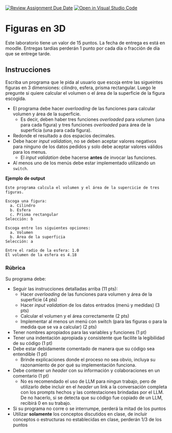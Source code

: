 [![Review Assignment Due Date](https://classroom.github.com/assets/deadline-readme-button-22041afd0340ce965d47ae6ef1cefeee28c7c493a6346c4f15d667ab976d596c.svg)](https://classroom.github.com/a/2deBTrqr)
[![Open in Visual Studio Code](https://classroom.github.com/assets/open-in-vscode-2e0aaae1b6195c2367325f4f02e2d04e9abb55f0b24a779b69b11b9e10269abc.svg)](https://classroom.github.com/online_ide?assignment_repo_id=18945702&assignment_repo_type=AssignmentRepo)
# Figuras en 3D

Este laboratorio tiene un valor de 15 puntos. La fecha de entrega es está en moodle. Entregas tardías perderán 1 punto por cada día o fracción de día que se entrege tarde.  

## Instrucciones

Escriba un programa que le pida al usuario que escoja entre las sigueintes figuras en 3 dimensiones: cilindro, esfera, prisma rectangular. Luego le pregunte si quiere calcular el volumen o el área de la superficie de la figura escogida. 

- El programa debe hacer *overloading* de las funciones para calcular volumen y área de la superficie. 
  - Es decir, deben haber tres funciones *overloaded* para volumen (una para cada figura) y tres funciones *overloaded* para área de la superficia (una para cada figura). 
- Redonde el resultado a dos espacios decimales. 
- Debe hacer *input validation*, no se deben aceptar valores negativos para ninguno de los datos pedidos y solo debe aceptar valores válidos para los menus. 
  - El *input validation* debe hacerse **antes** de invocar las funciones. 
- Al menos uno de los menús debe estar implementado utilizando un `switch`. 

**Ejemplo de output**

```
Este programa calcula el volumen y el área de la supercicie de tres figuras. 

Escoga una figura:
  a. Cilindro
  b. Esfera
  c. Prisma rectangular
Selección: b

Escoga entre los siguientes opciones:
  a. Volumen
  b. Área de la superficia
Selección: a

Entre el radio de la esfera: 1.0
El volumen de la esfera es 4.18
```

### Rúbrica

Su programa debe:

- Seguir las instrucciones detalladas arriba (11 pts):
  - Hacer *overloading* de las funciones para volumen y área de la superficie (4 pts)
  - Hacer *input validation* de los datos entrados (menú y medidas) (3 pts)
  - Calcular el volumen y el área correctamente (2 pts)
  - Implementar al menos un menú con switch (para las figuras o para la medida que se va a calcular) (2 pts)
- Tener nombres apropiados para las variables y funciones (1 pt)
- Tener una indentación apropiada y consistente que facilite la legibilidad de su código (1 pt)
- Debe estar debidamente comentado de manera que su código sea entendible (1 pt)
  - Brinde explicaciones donde el proceso no sea obvio, incluya su razonamiento de por qué su implementación funciona.
- Debe contener un *header* con su información y colaboraciones en un comentario (1 pt)
  - No es recomendado el uso de LLM para ningun trabajo, pero de utilizarlo debe incluir en el *header* un link a la conversación completa con los prompts hechos y las contestaciones brindadas por el LLM. De no hacerlo, si se detecta que su código fue copiado de un LLM, recibirá 0 en su trabajo.
- Si su programa no corre o se interrumpe, perderá la mitad de los puntos
- Utilizar **solamente** los conceptos discutidos en clase, de incluir conceptos o estructuras no establecidas en clase, perderán 1/3 de los puntos
